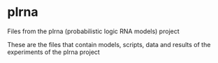 plrna
=====

Files from the plrna (probabilistic logic RNA models) project

These are the files that contain models, scripts, data and results of the experiments of the plrna project